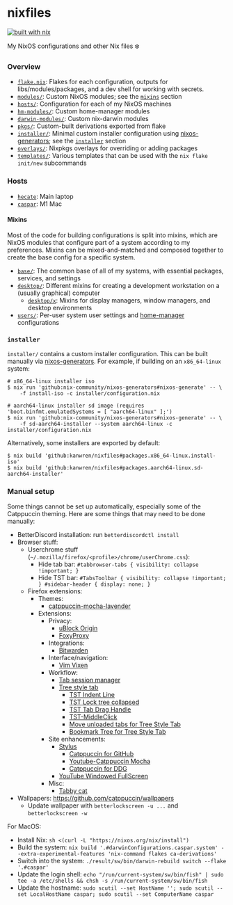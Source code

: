 # nixfiles

[![built with nix](https://builtwithnix.org/badge.svg)](https://builtwithnix.org)

My NixOS configurations and other Nix files :snowflake:

### Overview

- [`flake.nix`](flake.nix): Flakes for each configuration, outputs for libs/modules/packages, and a dev shell for working with secrets.
- [`modules/`](modules/): Custom NixOS modules; see the [`mixins`](#mixins) section
- [`hosts/`](hosts/): Configuration for each of my NixOS machines
- [`hm-modules/`](hm-modules/): Custom home-manager modules
- [`darwin-modules/`](darwin-modules/): Custom nix-darwin modules
- [`pkgs/`](pkgs/): Custom-built derivations exported from flake
- [`installer/`](installer/): Minimal custom installer configuration using [nixos-generators](https://github.com/nix-community/nixos-generators); see the [`installer`](#installer) section
- [`overlays/`](overlays/): Nixpkgs overlays for overriding or adding packages
- [`templates/`](templates/): Various templates that can be used with the `nix flake init/new` subcommands

### Hosts

- [`hecate`](hosts/hecate/): Main laptop
- [`caspar`](hosts/caspar/): M1 Mac

#### Mixins

Most of the code for building configurations is split into mixins, which are
NixOS modules that configure part of a system according to my preferences.
Mixins can be mixed-and-matched and composed together to create the base config
for a specific system.

- [`base/`](modules/base): The common base of all of my systems, with essential packages, services, and settings
- [`desktop/`](modules/desktop): Different mixins for creating a development workstation on a (usually graphical) computer
  - [`desktop/x`](modules/desktop/x): Mixins for display managers, window managers, and desktop environments
- [`users/`](modules/users): Per-user system user settings and [home-manager](https://github.com/nix-community/home-manager/) configurations

### `installer`

`installer/` contains a custom installer configuration. This can be built
manually via [nixos-generators](https://github.com/nix-community/nixos-generators).
For example, if building on an `x86_64-linux` system:

```
# x86_64-linux installer iso
$ nix run 'github:nix-community/nixos-generators#nixos-generate' -- \
    -f install-iso -c installer/configuration.nix

# aarch64-linux installer sd image (requires 'boot.binfmt.emulatedSystems = [ "aarch64-linux" ];')
$ nix run 'github:nix-community/nixos-generators#nixos-generate' -- \
    -f sd-aarch64-installer --system aarch64-linux -c installer/configuration.nix
```

Alternatively, some installers are exported by default:

```
$ nix build 'github:kanwren/nixfiles#packages.x86_64-linux.install-iso'
$ nix build 'github:kanwren/nixfiles#packages.aarch64-linux.sd-aarch64-installer'
```

### Manual setup

Some things cannot be set up automatically, especially some of the Catppuccin
theming. Here are some things that may need to be done manually:

- BetterDiscord installation: run `betterdiscordctl install`
- Browser stuff:
  - Userchrome stuff (`~/.mozilla/firefox/<profile>/chrome/userChrome.css`):
    - Hide tab bar: `#tabbrowser-tabs { visibility: collapse !important; }`
    - Hide TST bar: `#TabsToolbar { visibility: collapse !important; } #sidebar-header { display: none; }`
  - Firefox extensions:
    - Themes:
      - [catppuccin-mocha-lavender](https://addons.mozilla.org/en-US/firefox/addon/catppuccin-mocha-lavender/)
    - Extensions:
      - Privacy:
        - [uBlock Origin](https://addons.mozilla.org/en-US/firefox/addon/ublock-origin/)
        - [FoxyProxy](https://addons.mozilla.org/en-US/firefox/addon/foxyproxy-standard/)
      - Integrations:
        - [Bitwarden](https://addons.mozilla.org/en-US/firefox/addon/bitwarden-password-manager/)
      - Interface/navigation:
        - [Vim Vixen](https://addons.mozilla.org/en-US/firefox/addon/vim-vixen/)
      - Workflow:
        - [Tab session manager](https://addons.mozilla.org/en-US/firefox/addon/tab-session-manager/)
        - [Tree style tab](https://addons.mozilla.org/en-US/firefox/addon/tree-style-tab/)
          - [TST Indent Line](https://addons.mozilla.org/en-US/firefox/addon/tst-indent-line/)
          - [TST Lock tree collapsed](https://addons.mozilla.org/en-US/firefox/addon/tst-lock-tree-collapsed/)
          - [TST Tab Drag Handle](https://addons.mozilla.org/en-US/firefox/addon/tst-tab-drag-handle/)
          - [TST-MiddleClick](https://addons.mozilla.org/en-US/firefox/addon/tst-middleclick/)
          - [Move unloaded tabs for Tree Style Tab](https://addons.mozilla.org/en-US/firefox/addon/move-unloaded-tabs-for-tst/)
          - [Bookmark Tree for Tree Style Tab](https://addons.mozilla.org/en-US/firefox/addon/bookmark-tree-for-tst/)
      - Site enhancements:
        - [Stylus](https://addons.mozilla.org/en-US/firefox/addon/styl-us/)
          - [Catppuccin for GitHub](https://github.com/catppuccin/github/raw/main/catppuccin.user.css)
          - [Youtube-Catppuccin Mocha](https://github.com/catppuccin/YouTube/raw/main/src/YouTubeCatppuccinMocha.user.css)
          - [Catppuccin for DDG](https://github.com/catppuccin/duckduckgo)
        - [YouTube Windowed FullScreen](https://addons.mozilla.org/en-US/firefox/addon/youtube-window-fullscreen/)
      - Misc:
        - [Tabby cat](https://addons.mozilla.org/en-US/firefox/addon/tabby-cat-friend/)
- Wallpapers: https://github.com/catppuccin/wallpapers
  - Update wallpaper with `betterlockscreen -u ...` and `betterlockscreen -w`

For MacOS:

- Install Nix: `sh <(curl -L "https://nixos.org/nix/install")`
- Build the system: `nix build '.#darwinConfigurations.caspar.system' --extra-experimental-features 'nix-command flakes ca-derivations'`
- Switch into the system: `./result/sw/bin/darwin-rebuild switch --flake '.#caspar'`
- Update the login shell: `echo "/run/current-system/sw/bin/fish" | sudo tee -a /etc/shells && chsh -s /run/current-system/sw/bin/fish`
- Update the hostname: `sudo scutil --set HostName ''; sudo scutil --set LocalHostName caspar; sudo scutil --set ComputerName caspar`

